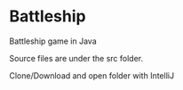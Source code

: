 # Battleship
Battleship game in Java

Source files are under the src folder.

Clone/Download and open folder with IntelliJ
